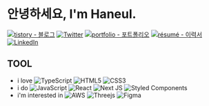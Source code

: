 # 안녕하세요, I'm Haneul.


[![tistory - 블로그](https://img.shields.io/static/v1?label=tistory&message=블로그&color=%23EE817B&style=for-the-badge)](https://kicksky.tistory.com/)
[![Twitter](https://img.shields.io/badge/Twitter-%231DA1F2.svg?style=for-the-badge&logo=Twitter&logoColor=white)](https://twitter.com/tjatscha)
[![portfolio - 포트폴리오](https://img.shields.io/static/v1?label=portfolio&message=포트폴리오&color=%23FAE474&style=for-the-badge)](https://portfolio.haneulcha.com/)
[![résumé - 이력서](https://img.shields.io/static/v1?label=résumé&message=이력서&color=%238DD0DC&style=for-the-badge)](https://haneulcha.com/about)
[![LinkedIn](https://img.shields.io/badge/linkedin-%230077B5.svg?style=for-the-badge&logo=linkedin&logoColor=white)](https://www.linkedin.com/in/haneulcha/)

## TOOL

- i love ![TypeScript](https://img.shields.io/badge/typescript-%23007ACC.svg?style=flat&logo=typescript&logoColor=white) ![HTML5](https://img.shields.io/badge/html5-%23E34F26.svg?style=flat&logo=html5&logoColor=white) ![CSS3](https://img.shields.io/badge/css3-%231572B6.svg?style=flat&logo=css3&logoColor=white) 
- i do ![JavaScript](https://img.shields.io/badge/javascript-%23323330.svg?style=flat&logo=javascript&logoColor=%23F7DF1E) ![React](https://img.shields.io/badge/react-%2320232a.svg?style=flat&logo=react&logoColor=%2361DAFB) ![Next JS](https://img.shields.io/badge/Next-black?style=flat&logo=next.js&logoColor=white) 	![Styled Components](https://img.shields.io/badge/styled--components-DB7093?style=flat&logo=styled-components&logoColor=white)
- i'm interested in ![AWS](https://img.shields.io/badge/AWS-%23FF9900.svg?style=flat&logo=amazon-aws&logoColor=white) ![Threejs](https://img.shields.io/badge/threejs-black?style=flat&logo=three.js&logoColor=white) ![Figma](https://img.shields.io/badge/figma-%23F24E1E.svg?style=flat&logo=figma&logoColor=white)


<!-- ![Visitor Count](https://profile-counter.glitch.me/haneulcha/count.svg) -->


<!--
**haneulcha/haneulcha** is a ✨ _special_ ✨ repository because its `README.md` (this file) appears on your GitHub profile.

Here are some ideas to get you started:

- 🔭 I’m currently working on ...
- 🌱 I’m currently learning ...
- 👯 I’m looking to collaborate on ...
- 🤔 I’m looking for help with ...
- 💬 Ask me about ...
- 📫 How to reach me: ...
- 😄 Pronouns: ...
- ⚡ Fun fact: ...
-->
